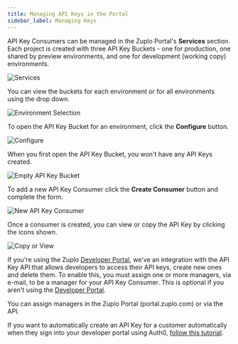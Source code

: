 ```yaml
---
title: Managing API Keys in the Portal
sidebar_label: Managing Keys
---
```


API Key Consumers can be managed in the Zuplo Portal's **Services** section.
Each project is created with three API Key Buckets - one for production, one
shared by preview environments, and one for development (working copy)
environments.

![Services](/media/api-key-administration/image.png)

You can view the buckets for each environment or for all environments using the
drop down.

![Environment Selection](/media/api-key-administration/image-1.png)

To open the API Key Bucket for an environment, click the **Configure** button.

![Configure](/media/api-key-administration/image-2.png)

When you first open the API Key Bucket, you won't have any API Keys created.

![Empty API Key Bucket](/media/api-key-administration/image-3.png)

To add a new API Key Consumer click the **Create Consumer** button and complete
the form.

![New API Key Consumer](/media/api-key-administration/image-4.png)

Once a consumer is created, you can view or copy the API Key by clicking the
icons shown.

![Copy or View](../../public/media/api-key-administration/image-5.png)

If you're using the Zuplo [Developer Portal](./developer-portal.md), we've an
integration with the API Key API that allows developers to access their API
keys, create new ones and delete them. To enable this, you must assign one or
more managers, via e-mail, to be a manager for your API Key Consumer. This is
optional if you aren't using the [Developer Portal](./developer-portal.md).

You can assign managers in the Zuplo Portal (portal.zuplo.com) or via the API.

If you want to automatically create an API Key for a customer automatically when
they sign into your developer portal using Auth0,
[follow this tutorial](./dev-portal-create-consumer-on-auth.md).
